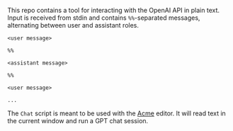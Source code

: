 This repo contains a tool for interacting with the OpenAI API in plain text. Input is received from stdin and contains `%%`-separated messages, alternating between user and assistant roles.

```
<user message>

%%

<assistant message>

%%

<user message>

...
```

The `Chat` script is meant to be used with the [Acme](acme.cat-v.org) editor. It will read text in the current window and run a GPT chat session.